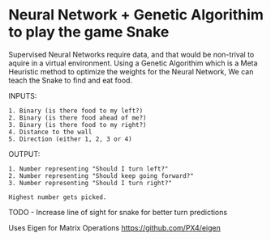 # Neural Network + Genetic Algorithim to play the game Snake

Supervised Neural Networks require data, and that would be non-trival to aquire in a virtual environment.
Using a Genetic Algorithim which is a Meta Heuristic method to optimize the weights for the Neural Network, We can teach the 
Snake to find and eat food.

INPUTS:

    1. Binary (is there food to my left?)
    2. Binary (is there food ahead of me?)
    3. Binary (is there food to my right?)
    4. Distance to the wall
    5. Direction (either 1, 2, 3 or 4)
    
OUTPUT:

    1. Number representing "Should I turn left?"
    2. Number representing "Should keep going forward?"
    3. Number representing "Should I turn right?"
    
    Highest number gets picked.

TODO - Increase line of sight for snake for better turn predictions

Uses Eigen for Matrix Operations
https://github.com/PX4/eigen
